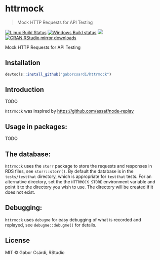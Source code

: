 


# httrmock

> Mock HTTP Requests for API Testing

[![Linux Build Status](https://travis-ci.org/gaborcsardi/httrmock.svg?branch=master)](https://travis-ci.org/gaborcsardi/httrmock)
[![Windows Build status](https://ci.appveyor.com/api/projects/status/github/gaborcsardi/httrmock?svg=true)](https://ci.appveyor.com/project/gaborcsardi/httrmock)
[![](http://www.r-pkg.org/badges/version/httrmock)](http://www.r-pkg.org/pkg/httrmock)
[![CRAN RStudio mirror downloads](http://cranlogs.r-pkg.org/badges/httrmock)](http://www.r-pkg.org/pkg/httrmock)


Mock HTTP Requests for API Testing

## Installation


```r
devtools::install_github("gaborcsardi/httrmock")
```

## Introduction

TODO

`httrmock` was inspired by https://github.com/assaf/node-replay

## Usage in packages:

TODO

## The database:

`httrmock` uses the `storr` package to store the requests and responses
in RDS files, see `storr::storr()`. By default the database is in the
`tests/testthat` directory, which is appropriate for `testthat` tests.
For an alternative directory, set the the `HTTRMOCK_STORE` environment
variable and point it to the directory you wish to use. The directory
will be created if it does not exist.

## Debugging:

`httrmock` uses `debugme` for easy debugging of what is recorded and
replayed, see `debugme::debugme()` for details.

## License

MIT © Gábor Csárdi, RStudio
